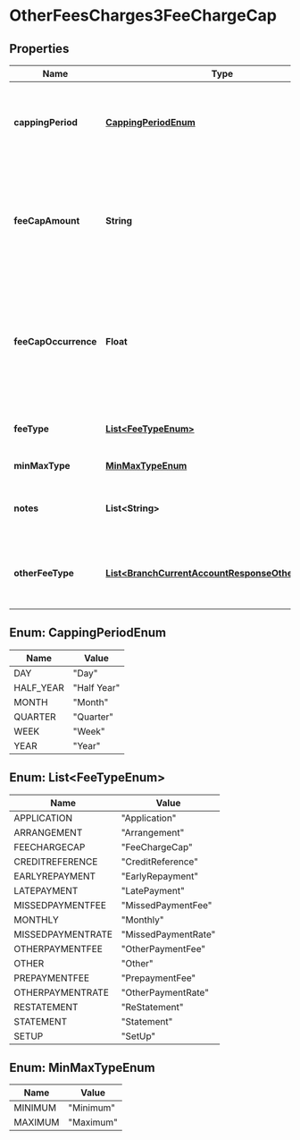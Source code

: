 
# OtherFeesCharges3FeeChargeCap

## Properties
Name | Type | Description | Notes
------------ | ------------- | ------------- | -------------
**cappingPeriod** | [**CappingPeriodEnum**](#CappingPeriodEnum) | Period e.g. day, week, month etc. for which the fee/charge is capped |  [optional]
**feeCapAmount** | **String** | Cap amount charged for a fee/charge (where it is charged in terms of an amount rather than a rate) |  [optional]
**feeCapOccurrence** | **Float** | fee/charges are captured dependent on the number of occurrences rather than capped at a particular amount |  [optional]
**feeType** | [**List&lt;FeeTypeEnum&gt;**](#List&lt;FeeTypeEnum&gt;) | Fee/charge type which is being capped | 
**minMaxType** | [**MinMaxTypeEnum**](#MinMaxTypeEnum) | Min Max type | 
**notes** | **List&lt;String&gt;** | Free text for adding  extra details for fee charge cap |  [optional]
**otherFeeType** | [**List&lt;BranchCurrentAccountResponseOtherFeeType&gt;**](BranchCurrentAccountResponseOtherFeeType.md) | Other fee type code which is not available in the standard code set |  [optional]


<a name="CappingPeriodEnum"></a>
## Enum: CappingPeriodEnum
Name | Value
---- | -----
DAY | &quot;Day&quot;
HALF_YEAR | &quot;Half Year&quot;
MONTH | &quot;Month&quot;
QUARTER | &quot;Quarter&quot;
WEEK | &quot;Week&quot;
YEAR | &quot;Year&quot;


<a name="List<FeeTypeEnum>"></a>
## Enum: List&lt;FeeTypeEnum&gt;
Name | Value
---- | -----
APPLICATION | &quot;Application&quot;
ARRANGEMENT | &quot;Arrangement&quot;
FEECHARGECAP | &quot;FeeChargeCap&quot;
CREDITREFERENCE | &quot;CreditReference&quot;
EARLYREPAYMENT | &quot;EarlyRepayment&quot;
LATEPAYMENT | &quot;LatePayment&quot;
MISSEDPAYMENTFEE | &quot;MissedPaymentFee&quot;
MONTHLY | &quot;Monthly&quot;
MISSEDPAYMENTRATE | &quot;MissedPaymentRate&quot;
OTHERPAYMENTFEE | &quot;OtherPaymentFee&quot;
OTHER | &quot;Other&quot;
PREPAYMENTFEE | &quot;PrepaymentFee&quot;
OTHERPAYMENTRATE | &quot;OtherPaymentRate&quot;
RESTATEMENT | &quot;ReStatement&quot;
STATEMENT | &quot;Statement&quot;
SETUP | &quot;SetUp&quot;


<a name="MinMaxTypeEnum"></a>
## Enum: MinMaxTypeEnum
Name | Value
---- | -----
MINIMUM | &quot;Minimum&quot;
MAXIMUM | &quot;Maximum&quot;




